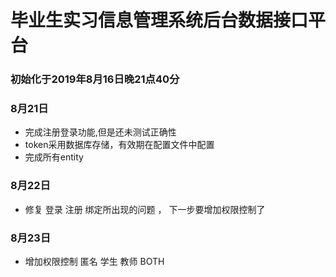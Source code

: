 # 毕业生实习信息管理系统后台数据接口平台

### 初始化于2019年8月16日晚21点40分

### 8月21日
- 完成注册登录功能,但是还未测试正确性
- token采用数据库存储，有效期在配置文件中配置
- 完成所有entity
### 8月22日
- 修复 登录 注册 绑定所出现的问题 ， 下一步要增加权限控制了

### 8月23日
- 增加权限控制 匿名 学生 教师 BOTH